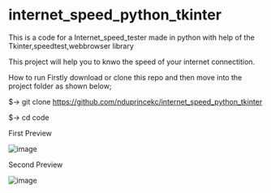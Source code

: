 # internet_speed_python_tkinter

This is a code for a Internet_speed_tester made in python with help of the Tkinter,speedtest,webbrowser library

This project will help you to knwo the speed of your internet connectition.


How to run
Firstly download or clone this repo and then move into the project folder as shown below;

$-> git clone https://github.com/nduprincekc/internet_speed_python_tkinter

$-> cd code


First Preview

![image](https://user-images.githubusercontent.com/9885341/153875773-5d1e4e57-19fc-4d62-990b-681b1aca62f2.png)


Second Preview


![image](https://user-images.githubusercontent.com/9885341/153876233-2a45f5b6-c5a3-42f8-9aaa-52eb722d0868.png)
